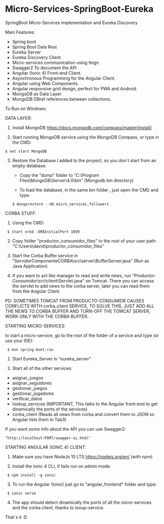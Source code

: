# Micro-Services-SpringBoot-Eureka
SpringBoot Micro-Services implementation and Eureka Discovery

Main Features:

  - Spring boot
  - Spring Boot Data Rest
  - Eureka Server
  - Eureka Discovery Client
  - Micro-services communication using feign
  - Swagger2 To document the API
  - Angular (Ionic 4) Front-end Client.
  - Asynchronous Programming for the Angular Client.
  - Angular using Web Components.
  - Angular responsive grid design, perfect for PWA and Android.
  - MongoDB as Data Layer.
  - MongoDB DBref references between collections.


To Run on Windows:

DATA LAYER:
 1) Install MongoDB
 https://docs.mongodb.com/compass/master/install/

 2) Start running MongoDB service using the MongoDB Compass, or type in the CMD:

  ``` $ net start MongoDB ```
  
 3) Restore the Database I added to the proyect, so you don´t start from an empty database:
 
    - Copy the "dump" folder to "C:\Program Files\MongoDB\Server\4.0\bin" (Mongodb bin directory)

    - To load the database, in the same bin folder , just open the CMD and type:

    ``` $ mongorestore --db micro_services_followers ```



CORBA STUFF:
1) Using the CMD:

  ```  $ start orbd -ORBInitialPort 1050  ```

2) Copy folder "productor_consumidor_files" to the root of your user path: "C:\Users\david\productor_consumidor_files"

3) Start the Corba Buffer service in "ServidorComponenteCORBA\src\server\BufferServer.java" (Run as Java Application)

4) If you want to act like manager to read and write news, run "Productor-Consumidor\src\client\Servlet.java" on Tomcat. There you can access the servlet to add news to the corba server, later you can read them from the Angular Client.

PD: SOMETIMES TOMCAT FROM PRODUCTO-CONSUMIDR CAUSES CONFLICTS WITH corba_client SERVICE, TO SOLVE THIS, JUST ADD ALL THE NEWS TO CORBA BUFFER AND TURN-OFF THE TOMCAT SERVER, WORK ONLY WITH THE CORBA BUFFER.





STARTING MICRO-SERVICES:

to start a micro-service, go to the root of the folder  of a service and type (or use your IDE):

  ```  $ mvn spring-boot:run  ```

1) Start Eureka_Server in "eureka_server"


2) Start all of the other services:

  - asignar_juegos
  - asignar_seguidores
  - gestionar_juegos
  - gestionar_jugadores
  - verificar_datos
  - lookup_services (IMPORTANT, This talks to the Angular front-end to get dinamically the ports of the services)
  - corba_client (Reads all news from corba and convert them to JSON so Angular lists them in Tab3)

  If you want some info about the API you can use Swagger2:

    "http://localhost:PORT/swagger-ui.html"




 STARTING ANGULAR (IONIC 4) CLIENT:

 1) Make sure you have NodeJs 10 LTS https://nodejs.org/en/ (with npm)

 2) Install the Ionic 4 CLI, if fails run on admin mode:

  ```  $ npm install -g ionic  ```

 3) To run the Angular (Ionic) just go to "angular_frontend" folder and type:

  ```  $ ionic serve  ```

 4) The app should detect dinamically the ports of all the micro-services and the corba client, thanks to looup-service.



 That´s it :D
